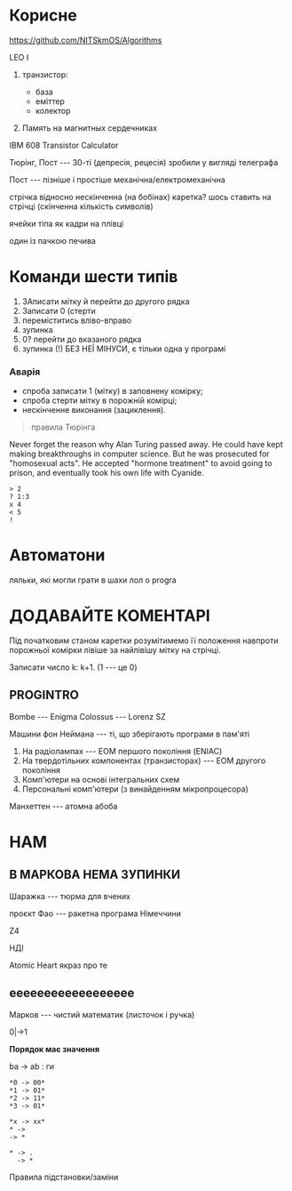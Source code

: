 # Корисне

https://github.com/NITSkmOS/Algorithms

LEO I

1. транзистор:
	- база
	- еміттер
	- колектор

2. Память на магнитных сердечниках

IBM 608 Transistor Calculator

Тюрінг, Пост --- 30-ті (депресія, рецесія)
зробили у вигляді телеграфа

Пост --- пізніше і простіше
механічна/електромеханічна

стрічка відносно нескінченна (на бобінах)
каретка? шось ставить на стрічці (скінченна кількість символів)

ячейки тіпа як кадри на плівці

один із пачкою печива

# Команди шести типів

1. ЗАписати мітку й перейти до другого рядка
2. Записати 0 (стерти
3. переміститись вліво-вправо
4. зупинка
5. 0? перейти до вказаного рядка
6. зупинка (!) БЕЗ НЕЇ МІНУСИ, є тільки одна у програмі

### Аварія

- спроба записати 1 (мітку) в заповнену комірку;
- спроба стерти мітку в порожній комірці;
- нескінченне виконання (зациклення).

> правила Тюрінга

Never forget the reason why Alan Turing passed away. He could have kept making breakthroughs in computer science. But he was prosecuted for "homosexual acts". He accepted "hormone treatment" to avoid going to prison, and eventually took his own life with Cyanide.

```
> 2
? 1:3
x 4
< 5
!
```

# Автоматони

ляльки, які могли грати в шахи лол о
progra

# ДОДАВАЙТЕ КОМЕНТАРІ

Під початковим станом каретки розумітимемо її положення навпроти порожньої комірки лівіше за найлівішу мітку на стрічці.

Записати число k: k+1. (1 --- це 0)

PROGINTRO
---

Bombe --- Enigma
Colossus --- Lorenz SZ

Машини фон Неймана --- ті, що зберігають програми в пам'яті

1. На радіолампах --- ЕОМ першого покоління (ENIAC)
2. На твердотільних компонентах (транзисторах) --- ЕОМ другого покоління
3. Комп'ютери на основі інтегральних схем
4. Персональні комп'ютери (з винайденням мікропроцесора)

Манхеттен --- атомна абоба

НАМ
===

В МАРКОВА НЕМА ЗУПИНКИ
---

Шаражка --- тюрма для вчених

проєкт Фао --- ракетна програма Німеччини

Z4

НДІ

Atomic Heart якраз про те

ееееееееееееееееее
---

Марков --- чистий математик (листочок і ручка)

0|->1

**Порядок має значення**

ba -> ab
: ги

```
*0 -> 00*
*1 -> 01*
*2 -> 11*
*3 -> 01*
```

```
*x -> xx*
* ->
-> *

* -> .
  -> *

```

Правила підстановки/заміни
